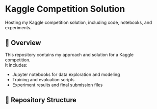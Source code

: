 # Kaggle Competition Solution

Hosting my Kaggle competition solution, including code, notebooks, and experiments.

## 📌 Overview
This repository contains my approach and solution for a Kaggle competition.  
It includes:
- Jupyter notebooks for data exploration and modeling
- Training and evaluation scripts
- Experiment results and final submission files

## 📂 Repository Structure
